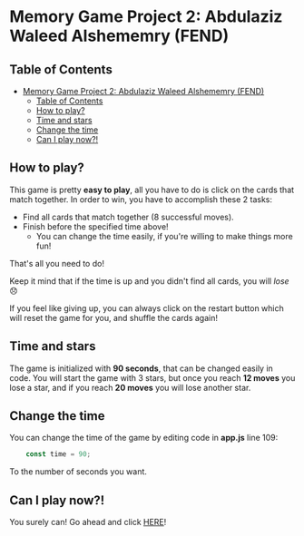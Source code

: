 # Memory Game Project 2: Abdulaziz Waleed Alshememry (FEND)

## Table of Contents

- [Memory Game Project 2: Abdulaziz Waleed Alshememry (FEND)](#memory-game-project-2-abdulaziz-waleed-alshememry-fend)
  - [Table of Contents](#table-of-contents)
  - [How to play?](#how-to-play)
  - [Time and stars](#time-and-stars)
  - [Change the time](#change-the-time)
  - [Can I play now?!](#can-i-play-now)

## How to play?

This game is pretty **easy to play**, all you have to do is click on the cards that match together.
In order to win, you have to accomplish these 2 tasks:
- Find all cards that match together (8 successful moves).
- Finish before the specified time above!
  - You can change the time easily, if you're willing to make things more fun!
  
That's all you need to do!

Keep it mind that if the time is up and you didn't find all cards, you will _lose_ :disappointed:

If you feel like giving up, you can always click on the restart button which will reset the game for you, and shuffle the cards again!
## Time and stars

The game is initialized with **90 seconds**, that can be changed easily in code.
You will start the game with 3 stars, but once you reach **12 moves** you lose a star, and if you reach **20 moves** you will lose another star.

## Change the time

You can change the time of the game by editing code in **app.js** line 109:

```javascript
    const time = 90;
```
To the number of seconds you want.

## Can I play now?!

You surely can!
Go ahead and click [HERE](https://abdulaziz-it.github.io/Memory-Games-Project-2-FEND-/)!
